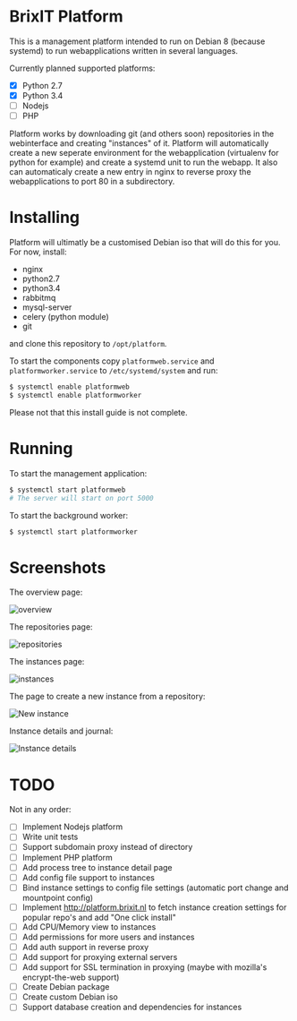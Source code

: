 # BrixIT Platform

This is a management platform intended to run on Debian 8 (because systemd) to run webapplications written in several
languages.

Currently planned supported platforms:

- [x] Python 2.7
- [x] Python 3.4
- [ ] Nodejs
- [ ] PHP

Platform works by downloading git (and others soon) repositories in the webinterface and creating "instances" of it. 
Platform will automatically create a new seperate environment for the webapplication (virtualenv for python for example)
and create a systemd unit to run the webapp. It also can automaticaly create a new entry in nginx to reverse proxy the
webapplications to port 80 in a subdirectory.

# Installing

Platform will ultimatly be a customised Debian iso that will do this for you. For now, install:

- nginx
- python2.7
- python3.4
- rabbitmq
- mysql-server
- celery (python module)
- git

and clone this repository to `/opt/platform`.

To start the components copy `platformweb.service` and `platformworker.service` to `/etc/systemd/system` and run:

```bash
$ systemctl enable platformweb
$ systemctl enable platformworker
```

Please not that this install guide is not complete.

# Running

To start the management application:

```bash
$ systemctl start platformweb
# The server will start on port 5000
```

To start the background worker:

```bash
$ systemctl start platformworker
```

# Screenshots

The overview page:

![overview](http://brixitcdn.net/github/platform/overview.png)

The repositories page:

![repositories](http://brixitcdn.net/github/platform/repositories.png)

The instances page:

![instances](http://brixitcdn.net/github/platform/instances.png)

The page to create a new instance from a repository:

![New instance](http://brixitcdn.net/github/platform/new-instance.png)

Instance details and journal:

![Instance details](http://brixitcdn.net/github/platform/instance_detail.png)

# TODO

Not in any order:

- [ ] Implement Nodejs platform
- [ ] Write unit tests
- [ ] Support subdomain proxy instead of directory
- [ ] Implement PHP platform
- [ ] Add process tree to instance detail page
- [ ] Add config file support to instances
- [ ] Bind instance settings to config file settings (automatic port change and mountpoint config)
- [ ] Implement http://platform.brixit.nl to fetch instance creation settings for popular repo's and add "One click install"
- [ ] Add CPU/Memory view to instances
- [ ] Add permissions for more users and instances
- [ ] Add auth support in reverse proxy
- [ ] Add support for proxying external servers
- [ ] Add support for SSL termination in proxying (maybe with mozilla's encrypt-the-web support)
- [ ] Create Debian package
- [ ] Create custom Debian iso
- [ ] Support database creation and dependencies for instances
